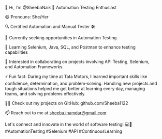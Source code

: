 👋 Hi, I’m @SheebaNaik 🤖 Automation Testing Enthusiast 

😄 Pronouns: She/Her

🔍 Certified Automation and Manual Tester 🛠️

🔭 Currently seeking opportunities in Automation Testing

🌱 Learning Selenium, Java, SQL, and Postman to enhance testing capabilities

👯 Interested in collaborating on projects involving API Testing, Selenium, and Automation Frameworks

⚡ Fun fact: During my time at Tata Motors, I learned important skills like confidence, determination, and problem-solving. 
    Handling new projects and tough situations helped me get better at learning every day, managing teams, and solving problems effectively.
    
👨‍💻 Check out my projects on GitHub: github.com/Sheeba1122

📫 Reach out to me at sheeba.inamdar@gmail.com

Let's connect and innovate in the world of software testing! 💻🚀 #AutomationTesting #Selenium #API #ContinuousLearning
